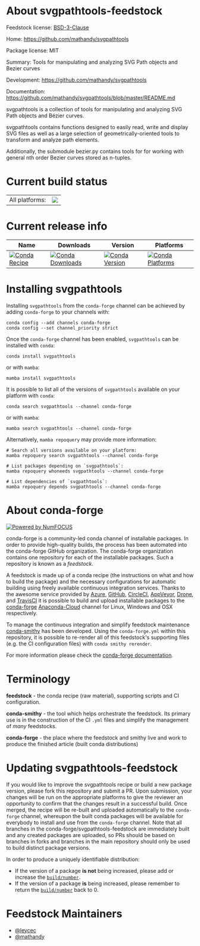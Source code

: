 About svgpathtools-feedstock
============================

Feedstock license: [BSD-3-Clause](https://github.com/conda-forge/svgpathtools-feedstock/blob/main/LICENSE.txt)

Home: https://github.com/mathandy/svgpathtools

Package license: MIT

Summary: Tools for manipulating and analyzing SVG Path objects and Bezier curves

Development: https://github.com/mathandy/svgpathtools

Documentation: https://github.com/mathandy/svgpathtools/blob/master/README.md

svgpathtools is a collection of tools for manipulating and analyzing SVG
Path objects and Bézier curves.

svgpathtools contains functions designed to easily read, write and display
SVG files as well as a large selection of geometrically-oriented tools to
transform and analyze path elements.

Additionally, the submodule bezier.py contains tools for for working with
general nth order Bezier curves stored as n-tuples.


Current build status
====================


<table><tr><td>All platforms:</td>
    <td>
      <a href="https://dev.azure.com/conda-forge/feedstock-builds/_build/latest?definitionId=13271&branchName=main">
        <img src="https://dev.azure.com/conda-forge/feedstock-builds/_apis/build/status/svgpathtools-feedstock?branchName=main">
      </a>
    </td>
  </tr>
</table>

Current release info
====================

| Name | Downloads | Version | Platforms |
| --- | --- | --- | --- |
| [![Conda Recipe](https://img.shields.io/badge/recipe-svgpathtools-green.svg)](https://anaconda.org/conda-forge/svgpathtools) | [![Conda Downloads](https://img.shields.io/conda/dn/conda-forge/svgpathtools.svg)](https://anaconda.org/conda-forge/svgpathtools) | [![Conda Version](https://img.shields.io/conda/vn/conda-forge/svgpathtools.svg)](https://anaconda.org/conda-forge/svgpathtools) | [![Conda Platforms](https://img.shields.io/conda/pn/conda-forge/svgpathtools.svg)](https://anaconda.org/conda-forge/svgpathtools) |

Installing svgpathtools
=======================

Installing `svgpathtools` from the `conda-forge` channel can be achieved by adding `conda-forge` to your channels with:

```
conda config --add channels conda-forge
conda config --set channel_priority strict
```

Once the `conda-forge` channel has been enabled, `svgpathtools` can be installed with `conda`:

```
conda install svgpathtools
```

or with `mamba`:

```
mamba install svgpathtools
```

It is possible to list all of the versions of `svgpathtools` available on your platform with `conda`:

```
conda search svgpathtools --channel conda-forge
```

or with `mamba`:

```
mamba search svgpathtools --channel conda-forge
```

Alternatively, `mamba repoquery` may provide more information:

```
# Search all versions available on your platform:
mamba repoquery search svgpathtools --channel conda-forge

# List packages depending on `svgpathtools`:
mamba repoquery whoneeds svgpathtools --channel conda-forge

# List dependencies of `svgpathtools`:
mamba repoquery depends svgpathtools --channel conda-forge
```


About conda-forge
=================

[![Powered by
NumFOCUS](https://img.shields.io/badge/powered%20by-NumFOCUS-orange.svg?style=flat&colorA=E1523D&colorB=007D8A)](https://numfocus.org)

conda-forge is a community-led conda channel of installable packages.
In order to provide high-quality builds, the process has been automated into the
conda-forge GitHub organization. The conda-forge organization contains one repository
for each of the installable packages. Such a repository is known as a *feedstock*.

A feedstock is made up of a conda recipe (the instructions on what and how to build
the package) and the necessary configurations for automatic building using freely
available continuous integration services. Thanks to the awesome service provided by
[Azure](https://azure.microsoft.com/en-us/services/devops/), [GitHub](https://github.com/),
[CircleCI](https://circleci.com/), [AppVeyor](https://www.appveyor.com/),
[Drone](https://cloud.drone.io/welcome), and [TravisCI](https://travis-ci.com/)
it is possible to build and upload installable packages to the
[conda-forge](https://anaconda.org/conda-forge) [Anaconda-Cloud](https://anaconda.org/)
channel for Linux, Windows and OSX respectively.

To manage the continuous integration and simplify feedstock maintenance
[conda-smithy](https://github.com/conda-forge/conda-smithy) has been developed.
Using the ``conda-forge.yml`` within this repository, it is possible to re-render all of
this feedstock's supporting files (e.g. the CI configuration files) with ``conda smithy rerender``.

For more information please check the [conda-forge documentation](https://conda-forge.org/docs/).

Terminology
===========

**feedstock** - the conda recipe (raw material), supporting scripts and CI configuration.

**conda-smithy** - the tool which helps orchestrate the feedstock.
                   Its primary use is in the construction of the CI ``.yml`` files
                   and simplify the management of *many* feedstocks.

**conda-forge** - the place where the feedstock and smithy live and work to
                  produce the finished article (built conda distributions)


Updating svgpathtools-feedstock
===============================

If you would like to improve the svgpathtools recipe or build a new
package version, please fork this repository and submit a PR. Upon submission,
your changes will be run on the appropriate platforms to give the reviewer an
opportunity to confirm that the changes result in a successful build. Once
merged, the recipe will be re-built and uploaded automatically to the
`conda-forge` channel, whereupon the built conda packages will be available for
everybody to install and use from the `conda-forge` channel.
Note that all branches in the conda-forge/svgpathtools-feedstock are
immediately built and any created packages are uploaded, so PRs should be based
on branches in forks and branches in the main repository should only be used to
build distinct package versions.

In order to produce a uniquely identifiable distribution:
 * If the version of a package **is not** being increased, please add or increase
   the [``build/number``](https://docs.conda.io/projects/conda-build/en/latest/resources/define-metadata.html#build-number-and-string).
 * If the version of a package **is** being increased, please remember to return
   the [``build/number``](https://docs.conda.io/projects/conda-build/en/latest/resources/define-metadata.html#build-number-and-string)
   back to 0.

Feedstock Maintainers
=====================

* [@leycec](https://github.com/leycec/)
* [@mathandy](https://github.com/mathandy/)

